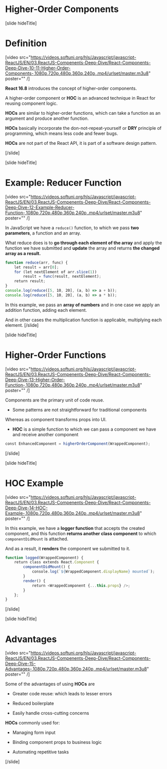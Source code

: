 # Higher-Order Components

[slide hideTitle]
# Definition

[video src="https://videos.softuni.org/hls/Javascript/javascript-ReactJS/EN/03.ReactJS-Compenents-Deep-Dive/React-Components-Deep-Dive-10-11-Higher-Order-Components-,1080p,720p,480p,360p,240p,.mp4/urlset/master.m3u8" poster="" /]

**React 16.8** introduces the concept of higher-order components.

A higher-order component or **HOC** is an advanced technique in React for reusing component logic.

**HOCs** are similar to higher-order functions, which can take a function as an argument and produce another function.

**HOCs** basically incorporate the don-not-repeat-yourself or **DRY** principle of programming, which means less code and fewer bugs.

**HOCs** are not part of the React API, it is part of a software design pattern.

[/slide]

[slide hideTitle]

# Example: Reducer Function

[video src="https://videos.softuni.org/hls/Javascript/javascript-ReactJS/EN/03.ReactJS-Compenents-Deep-Dive/React-Components-Deep-Dive-12-Example-Reducer-Function-,1080p,720p,480p,360p,240p,.mp4/urlset/master.m3u8" poster="" /]

In JavaScript we have a `reduce()` function, to which we pass **two parameters**, a function and an array.

What reduce does is to **go through each element of the array** and apply the function we have submitted and **update** the array and returns **the changed array as a result.**

```js live
function reduce(arr, func) {
    let result = arr[0];
    for (let nextElement of arr.slice(1))
        result = func(result, nextElement);
    return result;
}
console.log(reduce([5, 10, 20], (a, b) => a + b));
console.log(reduce([5, 10, 20], (a, b) => a * b));

```

In this example, we pass an **array of numbers** and in one case we apply an addition function, adding each element.

And in other cases the multiplication function is applicable, multiplying each element.
[/slide]

[slide hideTitle]

# Higher-Order Functions 

[video src="https://videos.softuni.org/hls/Javascript/javascript-ReactJS/EN/03.ReactJS-Compenents-Deep-Dive/React-Components-Deep-Dive-13-Higher-Order-Function-,1080p,720p,480p,360p,240p,.mp4/urlset/master.m3u8" poster="" /]

Components are the primary unit of code reuse.

- Some patterns are not straightforward for traditional components

Whereas as component transforms props into UI.

- **HOC** is a simple function to which we can pass a component we have and receive another component

```js 
const EnhancedComponent = higherOrderComponent(WrappedComponent);

```

[/slide]

[slide hideTitle]

# HOC Example

[video src="https://videos.softuni.org/hls/Javascript/javascript-ReactJS/EN/03.ReactJS-Compenents-Deep-Dive/React-Components-Deep-Dive-14-HOC-Example-,1080p,720p,480p,360p,240p,.mp4/urlset/master.m3u8" poster="" /]

In this example, we have a **logger function** that accepts the created component, and this function **returns another class component** to which `componentDidMount` is attached.

And as a result, it **renders** the component we submitted to it.

```js 
function logged(WrappedComponent) {
    return class extends React.Component {
        componentDidMount() {
            console.log(`${WrappedComponent.displayName} mounted`);
        }
        render() {
            return <WrappedComponent {...this.props} />;
        }
    };
}

```
[/slide]

[slide hideTitle]

# Advantages

[video src="https://videos.softuni.org/hls/Javascript/javascript-ReactJS/EN/03.ReactJS-Compenents-Deep-Dive/React-Components-Deep-Dive-15-Advantages-,1080p,720p,480p,360p,240p,.mp4/urlset/master.m3u8" poster="" /]

Some of the advantages of using **HOCs** are

- Greater code reuse: which leads to lesser errors

- Reduced boilerplate

- Easily handle cross-cutting concerns

**HOCs** commonly used for:

- Managing form input

- Binding component props to business logic

- Automating repetitive tasks

[/slide]